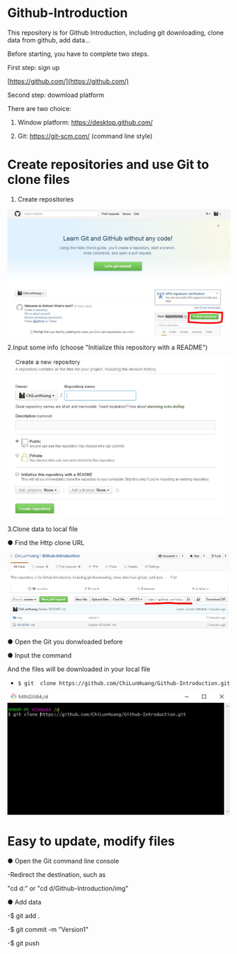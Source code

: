 # Github-Introduction
This repository is for Github Introduction, including git downloading, clone data from github, add data...

Before starting, you have to complete two steps.

First step: sign up

[https://github.com/](https://github.com/)



Second step: dowmload platform

There are two choice:

1. Window platform: https://desktop.github.com/

2. Git: https://git-scm.com/ (command line style)



# Create repositories and use Git to clone files

1. Create repositories

![alt tag](https://raw.githubusercontent.com/ChiLunHuang/Github-Introduction/master/img/Addnew.JPG)




2.Input some info (choose "Initialize this repository with a README")

![alt tag](https://raw.githubusercontent.com/ChiLunHuang/Github-Introduction/master/img/info.JPG)



3.Clone data to local file

● Find the Http clone URL 

![alt tag](https://raw.githubusercontent.com/ChiLunHuang/Github-Introduction/master/img/cloneHttp.JPG)

● Open the Git you donwloaded before

● Input the command

And the files will be downloaded in your local file

- `$ git  clone https://github.com/ChiLunHuang/Github-Introduction.git`

![alt tag](https://raw.githubusercontent.com/ChiLunHuang/Github-Introduction/master/img/clone.JPG)

# Easy to update, modify files

● Open the Git command line console

-Redirect the destination, such as 

"cd d:" or "cd d/Github-Introduction/img"

● Add data

-$ git add .

-$ git commit -m "Version1"

-$ git push 


